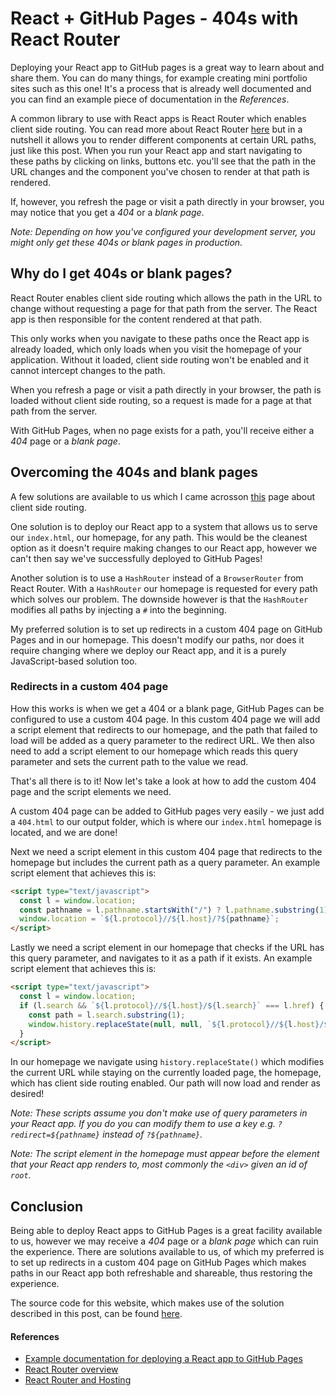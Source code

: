 # React + GitHub Pages - 404s with React Router

Deploying your React app to GitHub pages is a great way to learn about and share them.
You can do many things, for example creating mini portfolio sites such as this one!
It's a process that is already well documented and you can find an example piece of
documentation in the _References_.

A common library to use with React apps is React Router which enables client side routing.
You can read more about React Router [here](https://reactrouter.com/en/main/start/overview)
but in a nutshell it allows you to render different components at certain URL paths, just
like this post. When you run your React app and start navigating to these paths by clicking
on links, buttons etc. you'll see that the path in the URL changes and the component you've
chosen to render at that path is rendered.

If, however, you refresh the page or visit a path directly in your browser, you may notice
that you get a _404_ or a _blank page_.

_Note: Depending on how you've configured your development server, you might only get these
404s or blank pages in production._

## Why do I get 404s or blank pages?

React Router enables client side routing which allows the path in the URL to change without
requesting a page for that path from the server. The React app is then responsible for the
content rendered at that path.

This only works when you navigate to these paths once the React app is already loaded, which
only loads when you visit the homepage of your application. Without it loaded, client side
routing won't be enabled and it cannot intercept changes to the path.

When you refresh a page or visit a path directly in your browser, the path is loaded without
client side routing, so a request is made for a page at that path from the server.

With GitHub Pages, when no page exists for a path, you'll receive either a _404_ page or a
_blank page_.

## Overcoming the 404s and blank pages

A few solutions are available to us which I came acrosson [this](https://info340.github.io/client-side-routing.html#react-router-and-hosting)
page about client side routing.

One solution is to deploy our React app to a system that allows us to serve our `index.html`,
our homepage, for any path. This would be the cleanest option as it doesn't require making changes
to our React app, however we can't then say we've successfully deployed to GitHub Pages!

Another solution is to use a `HashRouter` instead of a `BrowserRouter` from React Router. With a
`HashRouter` our homepage is requested for every path which solves our problem. The downside
however is that the `HashRouter` modifies all paths by injecting a `#` into the beginning.

My preferred solution is to set up redirects in a custom 404 page on GitHub Pages and in our
homepage. This doesn't modify our paths, nor does it require changing where we deploy our React
app, and it is a purely JavaScript-based solution too.

### Redirects in a custom 404 page

How this works is when we get a 404 or a blank page, GitHub Pages can be configured to use a custom
404 page. In this custom 404 page we will add a script element that redirects to our homepage, and the
path that failed to load will be added as a query parameter to the redirect URL. We then also need to
add a script element to our homepage which reads this query parameter and sets the current path to the
value we read.

That's all there is to it! Now let's take a look at how to add the custom 404 page and the script elements
we need.

A custom 404 page can be added to GitHub pages very easily - we just add a `404.html` to our output folder,
which is where our `index.html` homepage is located, and we are done!

Next we need a script element in this custom 404 page that redirects to the homepage but includes the current
path as a query parameter. An example script element that achieves this is:

```html
<script type="text/javascript">
  const l = window.location;
  const pathname = l.pathname.startsWith("/") ? l.pathname.substring(1) : l.pathname;
  window.location = `${l.protocol}//${l.host}/?${pathname}`;
</script>
```

Lastly we need a script element in our homepage that checks if the URL has this query parameter, and navigates
to it as a path if it exists. An example script element that achieves this is:

```html
<script type="text/javascript">
  const l = window.location;
  if (l.search && `${l.protocol}//${l.host}/${l.search}` === l.href) {
    const path = l.search.substring(1);
    window.history.replaceState(null, null, `${l.protocol}//${l.host}/${path}`);
  }
</script>
```

In our homepage we navigate using `history.replaceState()` which modifies the current URL while staying on
the currently loaded page, the homepage, which has client side routing enabled. Our path will now load and
render as desired!

_Note: These scripts assume you don't make use of query parameters in your React app. If you do you can modify
them to use a key e.g. `?redirect=${pathname}` instead of `?${pathname}`._

_Note: The script element in the homepage must appear before the element that your React app renders to, most
commonly the `<div>` given an id of `root`._

## Conclusion

Being able to deploy React apps to GitHub Pages is a great facility available to us, however
we may receive a _404_ page or a _blank page_ which can ruin the experience. There are solutions
available to us, of which my preferred is to set up redirects in a custom 404 page on GitHub Pages
which makes paths in our React app both refreshable and shareable, thus restoring the experience.

The source code for this website, which makes use of the solution described in this post, can be
found [here](https://github.com/DoodleBobBuffPants/DoodleBobBuffPants.github.io).

#### References

- [Example documentation for deploying a React app to GitHub Pages](https://github.com/gitname/react-gh-pages#deploying-a-react-app-to-github-pages)
- [React Router overview](https://reactrouter.com/en/main/start/overview)
- [React Router and Hosting](https://info340.github.io/client-side-routing.html#react-router-and-hosting)
